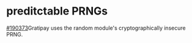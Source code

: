 # preditctable PRNGs

[\#190373](https://hackerone.com/reports/190373)Gratipay uses the random module's cryptographically insecure PRNG.

